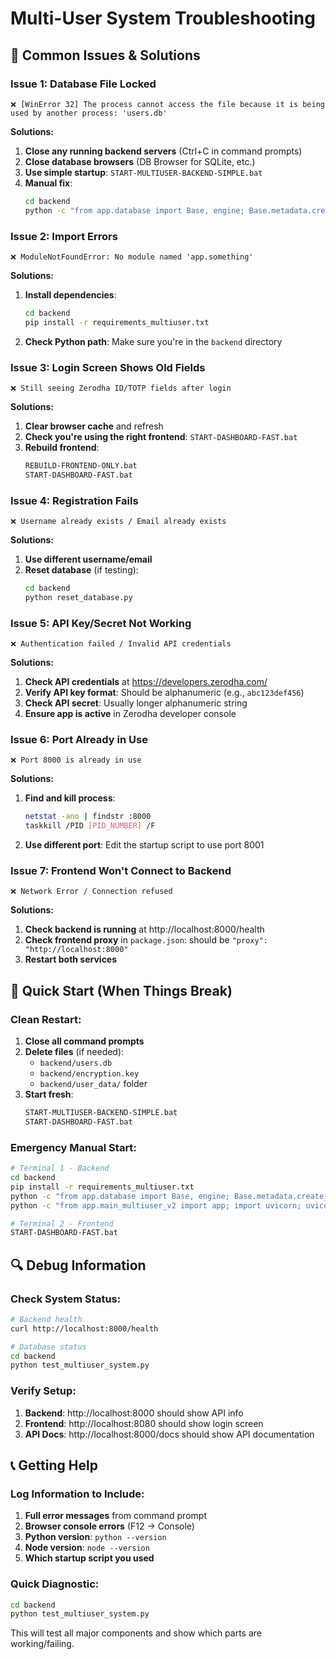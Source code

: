 # Multi-User System Troubleshooting

## 🔧 Common Issues & Solutions

### **Issue 1: Database File Locked**
```
❌ [WinError 32] The process cannot access the file because it is being used by another process: 'users.db'
```

**Solutions:**
1. **Close any running backend servers** (Ctrl+C in command prompts)
2. **Close database browsers** (DB Browser for SQLite, etc.)
3. **Use simple startup**: `START-MULTIUSER-BACKEND-SIMPLE.bat`
4. **Manual fix**:
   ```bash
   cd backend
   python -c "from app.database import Base, engine; Base.metadata.create_all(bind=engine)"
   ```

### **Issue 2: Import Errors**
```
❌ ModuleNotFoundError: No module named 'app.something'
```

**Solutions:**
1. **Install dependencies**:
   ```bash
   cd backend
   pip install -r requirements_multiuser.txt
   ```
2. **Check Python path**: Make sure you're in the `backend` directory

### **Issue 3: Login Screen Shows Old Fields**
```
❌ Still seeing Zerodha ID/TOTP fields after login
```

**Solutions:**
1. **Clear browser cache** and refresh
2. **Check you're using the right frontend**: `START-DASHBOARD-FAST.bat`
3. **Rebuild frontend**:
   ```bash
   REBUILD-FRONTEND-ONLY.bat
   START-DASHBOARD-FAST.bat
   ```

### **Issue 4: Registration Fails**
```
❌ Username already exists / Email already exists
```

**Solutions:**
1. **Use different username/email**
2. **Reset database** (if testing):
   ```bash
   cd backend
   python reset_database.py
   ```

### **Issue 5: API Key/Secret Not Working**
```
❌ Authentication failed / Invalid API credentials
```

**Solutions:**
1. **Check API credentials** at https://developers.zerodha.com/
2. **Verify API key format**: Should be alphanumeric (e.g., `abc123def456`)
3. **Check API secret**: Usually longer alphanumeric string
4. **Ensure app is active** in Zerodha developer console

### **Issue 6: Port Already in Use**
```
❌ Port 8000 is already in use
```

**Solutions:**
1. **Find and kill process**:
   ```bash
   netstat -ano | findstr :8000
   taskkill /PID [PID_NUMBER] /F
   ```
2. **Use different port**: Edit the startup script to use port 8001

### **Issue 7: Frontend Won't Connect to Backend**
```
❌ Network Error / Connection refused
```

**Solutions:**
1. **Check backend is running** at http://localhost:8000/health
2. **Check frontend proxy** in `package.json`: should be `"proxy": "http://localhost:8000"`
3. **Restart both services**

## 🚀 Quick Start (When Things Break)

### **Clean Restart:**
1. **Close all command prompts**
2. **Delete files** (if needed):
   - `backend/users.db`
   - `backend/encryption.key`
   - `backend/user_data/` folder
3. **Start fresh**:
   ```bash
   START-MULTIUSER-BACKEND-SIMPLE.bat
   START-DASHBOARD-FAST.bat
   ```

### **Emergency Manual Start:**
```bash
# Terminal 1 - Backend
cd backend
pip install -r requirements_multiuser.txt
python -c "from app.database import Base, engine; Base.metadata.create_all(bind=engine)"
python -c "from app.main_multiuser_v2 import app; import uvicorn; uvicorn.run(app, host='127.0.0.1', port=8000)"

# Terminal 2 - Frontend
START-DASHBOARD-FAST.bat
```

## 🔍 Debug Information

### **Check System Status:**
```bash
# Backend health
curl http://localhost:8000/health

# Database status
cd backend
python test_multiuser_system.py
```

### **Verify Setup:**
1. **Backend**: http://localhost:8000 should show API info
2. **Frontend**: http://localhost:8080 should show login screen
3. **API Docs**: http://localhost:8000/docs should show API documentation

## 📞 Getting Help

### **Log Information to Include:**
1. **Full error messages** from command prompt
2. **Browser console errors** (F12 → Console)
3. **Python version**: `python --version`
4. **Node version**: `node --version`
5. **Which startup script you used**

### **Quick Diagnostic:**
```bash
cd backend
python test_multiuser_system.py
```

This will test all major components and show which parts are working/failing.